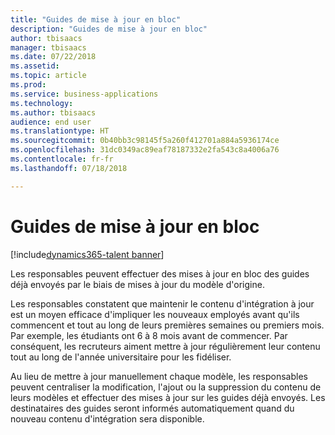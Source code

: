 ```yaml
---
title: "Guides de mise à jour en bloc"
description: "Guides de mise à jour en bloc"
author: tbisaacs
manager: tbisaacs
ms.date: 07/22/2018
ms.assetid: 
ms.topic: article
ms.prod: 
ms.service: business-applications
ms.technology: 
ms.author: tbisaacs
audience: end user
ms.translationtype: HT
ms.sourcegitcommit: 0b40bb3c98145f5a260f412701a884a5936174ce
ms.openlocfilehash: 31dc0349ac89eaf78187332e2fa543c8a4006a76
ms.contentlocale: fr-fr
ms.lasthandoff: 07/18/2018

---
```

#  <a name="bulk-update-guides"></a>Guides de mise à jour en bloc

[!include[dynamics365-talent banner](../../includes/dynamics365-talent.md)]





Les responsables peuvent effectuer des mises à jour en bloc des guides déjà envoyés par le biais de mises à jour du modèle d'origine.

Les responsables constatent que maintenir le contenu d'intégration à jour est un moyen efficace d'impliquer les nouveaux employés avant qu'ils commencent et tout au long de leurs premières semaines ou premiers mois. Par exemple, les étudiants ont 6 à 8 mois avant de commencer. Par conséquent, les recruteurs aiment mettre à jour régulièrement leur contenu tout au long de l'année universitaire pour les fidéliser.

Au lieu de mettre à jour manuellement chaque modèle, les responsables peuvent centraliser la modification, l'ajout ou la suppression du contenu de leurs modèles et effectuer des mises à jour sur les guides déjà envoyés. Les destinataires des guides seront informés automatiquement quand du nouveau contenu d'intégration sera disponible. 

<!--
## Who uses this feature
All customers
## License required
Talent license 
## Development status
In development
## Target timeframe
* Public Preview: July
-->

